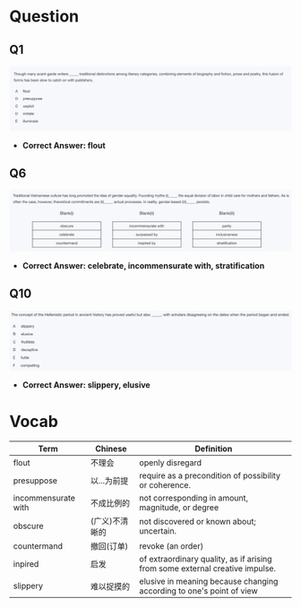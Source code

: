 # Question

## Q1

![](/Images/27Q1.png)

- **Correct Answer: flout**

## Q6

![](/Images/27Q6.png)

- **Correct Answer: celebrate, incommensurate with, stratification**

## Q10

![](/Images/27Q10.png)

- **Correct Answer: slippery, elusive**

# Vocab

 |Term| Chinese | Definition|
 |--|--|--|
 |flout| 不理会 |openly disregard |
 |presuppose| 以...为前提 |require as a precondition of possibility or coherence.|
 |incommensurate with|不成比例的|not corresponding in amount, magnitude, or degree|
 |obscure|(广义)不清晰的|not discovered or known about; uncertain.|
 |countermand|撤回(订单)|revoke (an order)|
 |inpired|启发|of extraordinary quality, as if arising from some external creative impulse.|
 |slippery|难以捉摸的|elusive in meaning because changing according to one's point of view|

